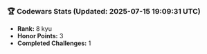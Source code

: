 ### 🏆 Codewars Stats (Updated: 2025-07-15 19:09:31 UTC)

- **Rank:** 8 kyu
- **Honor Points:** 3
- **Completed Challenges:** 1
